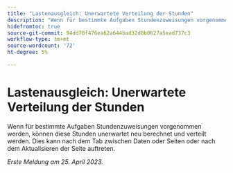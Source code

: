 ```yaml
---
title: "Lastenausgleich: Unerwartete Verteilung der Stunden"
description: "Wenn für bestimmte Aufgaben Stundenzuweisungen vorgenommen werden, können diese Stunden unerwartet neu berechnet und verteilt werden. Dies kann nach dem Tab zwischen Daten oder Seiten oder nach dem Aktualisieren der Seite auftreten."
hidefromtoc: true
source-git-commit: 94dd70f476ea62a644bad32d8b0627a5ead737c3
workflow-type: tm+mt
source-wordcount: '72'
ht-degree: 5%

---
```



# Lastenausgleich: Unerwartete Verteilung der Stunden

Wenn für bestimmte Aufgaben Stundenzuweisungen vorgenommen werden, können diese Stunden unerwartet neu berechnet und verteilt werden. Dies kann nach dem Tab zwischen Daten oder Seiten oder nach dem Aktualisieren der Seite auftreten.

_Erste Meldung am 25. April 2023._

